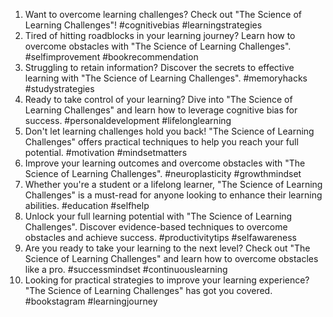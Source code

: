 1. Want to overcome learning challenges? Check out "The Science of Learning Challenges"! #cognitivebias #learningstrategies
2. Tired of hitting roadblocks in your learning journey? Learn how to overcome obstacles with "The Science of Learning Challenges". #selfimprovement #bookrecommendation
3. Struggling to retain information? Discover the secrets to effective learning with "The Science of Learning Challenges". #memoryhacks #studystrategies
4. Ready to take control of your learning? Dive into "The Science of Learning Challenges" and learn how to leverage cognitive bias for success. #personaldevelopment #lifelonglearning
5. Don't let learning challenges hold you back! "The Science of Learning Challenges" offers practical techniques to help you reach your full potential. #motivation #mindsetmatters
6. Improve your learning outcomes and overcome obstacles with "The Science of Learning Challenges". #neuroplasticity #growthmindset
7. Whether you're a student or a lifelong learner, "The Science of Learning Challenges" is a must-read for anyone looking to enhance their learning abilities. #education #selfhelp
8. Unlock your full learning potential with "The Science of Learning Challenges". Discover evidence-based techniques to overcome obstacles and achieve success. #productivitytips #selfawareness
9. Are you ready to take your learning to the next level? Check out "The Science of Learning Challenges" and learn how to overcome obstacles like a pro. #successmindset #continuouslearning
10. Looking for practical strategies to improve your learning experience? "The Science of Learning Challenges" has got you covered. #bookstagram #learningjourney
